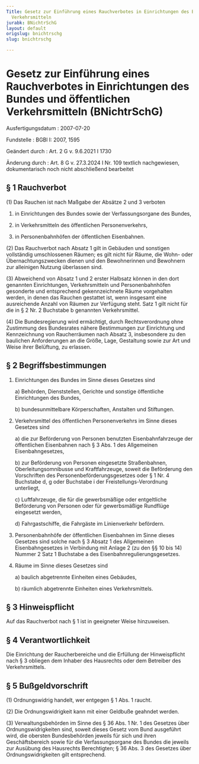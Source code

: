 ```yaml
---
Title: Gesetz zur Einführung eines Rauchverbotes in Einrichtungen des Bundes und öffentlichen
  Verkehrsmitteln
jurabk: BNichtrSchG
layout: default
origslug: bnichtrschg
slug: bnichtrschg

---
```


# Gesetz zur Einführung eines Rauchverbotes in Einrichtungen des Bundes und öffentlichen Verkehrsmitteln (BNichtrSchG)

Ausfertigungsdatum
:   2007-07-20

Fundstelle
:   BGBl I: 2007, 1595

Geändert durch
:   Art. 2 G v. 9.6.2021 I 1730

Änderung durch
:   Art. 8 G v. 27.3.2024 I Nr. 109 textlich nachgewiesen, dokumentarisch noch nicht abschließend bearbeitet



## § 1 Rauchverbot

(1) Das Rauchen ist nach Maßgabe der Absätze 2 und 3 verboten

1.  in Einrichtungen des Bundes sowie der Verfassungsorgane des Bundes,


2.  in Verkehrsmitteln des öffentlichen Personenverkehrs,


3.  in Personenbahnhöfen der öffentlichen Eisenbahnen.




(2) Das Rauchverbot nach Absatz 1 gilt in Gebäuden und sonstigen
vollständig umschlossenen Räumen; es gilt nicht für Räume, die Wohn-
oder Übernachtungszwecken dienen und den Bewohnerinnen und Bewohnern
zur alleinigen Nutzung überlassen sind.

(3) Abweichend von Absatz 1 und 2 erster Halbsatz können in den dort
genannten Einrichtungen, Verkehrsmitteln und Personenbahnhöfen
gesonderte und entsprechend gekennzeichnete Räume vorgehalten werden,
in denen das Rauchen gestattet ist, wenn insgesamt eine ausreichende
Anzahl von Räumen zur Verfügung steht. Satz 1 gilt nicht für die in §
2 Nr. 2 Buchstabe b genannten Verkehrsmittel.

(4) Die Bundesregierung wird ermächtigt, durch Rechtsverordnung ohne
Zustimmung des Bundesrates nähere Bestimmungen zur Einrichtung und
Kennzeichnung von Raucherräumen nach Absatz 3, insbesondere zu den
baulichen Anforderungen an die Größe, Lage, Gestaltung sowie zur Art
und Weise ihrer Belüftung, zu erlassen.


## § 2 Begriffsbestimmungen


1.  Einrichtungen des Bundes im Sinne dieses Gesetzes sind

    a)  Behörden, Dienststellen, Gerichte und sonstige öffentliche
        Einrichtungen des Bundes,


    b)  bundesunmittelbare Körperschaften, Anstalten und Stiftungen.





2.  Verkehrsmittel des öffentlichen Personenverkehrs im Sinne dieses
    Gesetzes sind

    a)  die zur Beförderung von Personen benutzten Eisenbahnfahrzeuge der
        öffentlichen Eisenbahnen nach § 3 Abs. 1 des Allgemeinen
        Eisenbahngesetzes,


    b)  zur Beförderung von Personen eingesetzte Straßenbahnen,
        Oberleitungsomnibusse und Kraftfahrzeuge, soweit die Beförderung den
        Vorschriften des Personenbeförderungsgesetzes oder § 1 Nr. 4 Buchstabe
        d, g oder Buchstabe i der Freistellungs-Verordnung unterliegt,


    c)  Luftfahrzeuge, die für die gewerbsmäßige oder entgeltliche Beförderung
        von Personen oder für gewerbsmäßige Rundflüge eingesetzt werden,


    d)  Fahrgastschiffe, die Fahrgäste im Linienverkehr befördern.





3.  Personenbahnhöfe der öffentlichen Eisenbahnen im Sinne dieses Gesetzes
    sind solche nach § 3 Absatz 1 des Allgemeinen Eisenbahngesetzes in
    Verbindung mit Anlage 2 (zu den §§ 10 bis 14) Nummer 2 Satz 1
    Buchstabe a des Eisenbahnregulierungsgesetzes.


4.  Räume im Sinne dieses Gesetzes sind

    a)  baulich abgetrennte Einheiten eines Gebäudes,


    b)  räumlich abgetrennte Einheiten eines Verkehrsmittels.








## § 3 Hinweispflicht

Auf das Rauchverbot nach § 1 ist in geeigneter Weise hinzuweisen.


## § 4 Verantwortlichkeit

Die Einrichtung der Raucherbereiche und die Erfüllung der
Hinweispflicht nach § 3 obliegen dem Inhaber des Hausrechts oder dem
Betreiber des Verkehrsmittels.


## § 5 Bußgeldvorschrift

(1) Ordnungswidrig handelt, wer entgegen § 1 Abs. 1 raucht.

(2) Die Ordnungswidrigkeit kann mit einer Geldbuße geahndet werden.

(3) Verwaltungsbehörden im Sinne des § 36 Abs. 1 Nr. 1 des Gesetzes
über Ordnungswidrigkeiten sind, soweit dieses Gesetz vom Bund
ausgeführt wird, die obersten Bundesbehörden jeweils für sich und
ihren Geschäftsbereich sowie für die Verfassungsorgane des Bundes die
jeweils zur Ausübung des Hausrechts Berechtigten; § 36 Abs. 3 des
Gesetzes über Ordnungswidrigkeiten gilt entsprechend.

